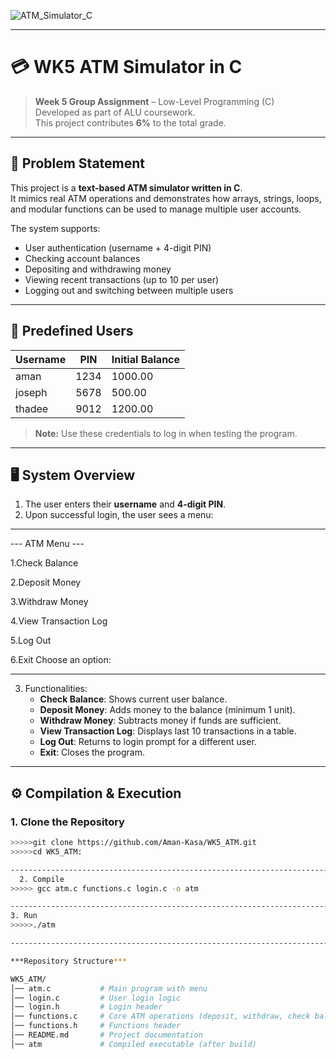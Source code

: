 ![ATM_Simulator_C](https://imgs.search.brave.com/VARPtIwe4_YE1m2_Wb8a_Y1uIfhDdfFfbK-e7luKNio/rs:fit:860:0:0:0/g:ce/aHR0cHM6Ly9pbWFn/ZXMudW5zcGxhc2gu/Y29tL3Bob3RvLTE2/MTE2MDU4NjI2NTEt/YzkxYjg3NzhjZTAx/P2ZtPWpwZyZxPTYw/Jnc9MzAwMCZpeGxp/Yj1yYi00LjEuMCZp/eGlkPU0zd3hNakEz/ZkRCOE1IeHpaV0Z5/WTJoOE1ueDhZWFJ0/SlRJd2JXRmphR2x1/Wlh4bGJud3dmSHd3/Zkh4OE1BPT0)

-------------------------------------------------------------------------------------

# 💳 WK5 ATM Simulator in C

> **Week 5 Group Assignment** – Low-Level Programming (C)  
> Developed as part of ALU coursework.  
> This project contributes **6%** to the total grade.

-------------------------------------------------------------------------------------

## 📌 Problem Statement
This project is a **text-based ATM simulator written in C**.  
It mimics real ATM operations and demonstrates how arrays, strings, loops, and modular functions can be used to manage multiple user accounts.

The system supports:

- User authentication (username + 4-digit PIN)  
- Checking account balances  
- Depositing and withdrawing money  
- Viewing recent transactions (up to 10 per user)  
- Logging out and switching between multiple users  

--------------------------------------------------------------------------------------

## 🔑 Predefined Users
| Username | PIN  | Initial Balance |
|----------|------|----------------|
| aman     | 1234 | 1000.00        |
| joseph   | 5678 | 500.00         |
| thadee   | 9012 | 1200.00        |

> **Note:** Use these credentials to log in when testing the program.

--------------------------------------------------------------------------------------

## 🖥️ System Overview
1. The user enters their **username** and **4-digit PIN**.  
2. Upon successful login, the user sees a menu:

--------------
--- ATM Menu ---

1.Check Balance

2.Deposit Money

3.Withdraw Money

4.View Transaction Log

5.Log Out

6.Exit
Choose an option:

----------------------------------------------------------------------------------------

3. Functionalities:  
   - **Check Balance**: Shows current user balance.  
   - **Deposit Money**: Adds money to the balance (minimum 1 unit).  
   - **Withdraw Money**: Subtracts money if funds are sufficient.  
   - **View Transaction Log**: Displays last 10 transactions in a table.  
   - **Log Out**: Returns to login prompt for a different user.  
   - **Exit**: Closes the program.

---------------------------------------------------------------------------------------

## ⚙️ Compilation & Execution

### 1. Clone the Repository
```bash
>>>>>git clone https://github.com/Aman-Kasa/WK5_ATM.git
>>>>>cd WK5_ATM:

----------------------------------------------------------------------------------
  2. Compile
>>>>> gcc atm.c functions.c login.c -o atm

----------------------------------------------------------------------------------
3. Run
>>>>>./atm

----------------------------------------------------------------------------------

***Repository Structure***

WK5_ATM/
│── atm.c           # Main program with menu
│── login.c         # User login logic
│── login.h         # Login header
│── functions.c     # Core ATM operations (deposit, withdraw, check balance, transaction log)
│── functions.h     # Functions header
│── README.md       # Project documentation
│── atm             # Compiled executable (after build)
